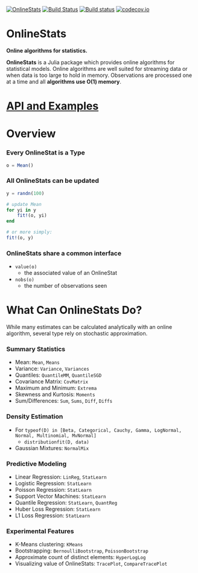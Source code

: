 [![OnlineStats](http://pkg.julialang.org/badges/OnlineStats_0.4.svg)](http://pkg.julialang.org/?pkg=OnlineStats&ver=0.4)
[![Build Status](https://travis-ci.org/joshday/OnlineStats.jl.svg)](https://travis-ci.org/joshday/OnlineStats.jl)
[![Build status](https://ci.appveyor.com/api/projects/status/x2t1ey2sgbmow1a4/branch/master?svg=true)](https://ci.appveyor.com/project/joshday/onlinestats-jl/branch/master)
[![codecov.io](https://codecov.io/github/joshday/OnlineStats.jl/coverage.svg?branch=master)](https://codecov.io/github/joshday/OnlineStats.jl?branch=master)


# OnlineStats

**Online algorithms for statistics.**

**OnlineStats** is a Julia package which provides online algorithms for statistical models.  Online algorithms are well suited for streaming data or when data is too large to hold in memory.  Observations are processed one at a time and all **algorithms use O(1) memory**.


# [API and Examples](doc/api.md)

# Overview
### Every OnlineStat is a Type
```julia
o = Mean()
```

### All OnlineStats can be updated
```julia
y = randn(100)

# update Mean
for yi in y
    fit!(o, yi)
end

# or more simply:
fit!(o, y)
```

### OnlineStats share a common interface
- `value(o)`
    - the associated value of an OnlineStat
- `nobs(o)`
    - the number of observations seen


# What Can OnlineStats Do?
While many estimates can be calculated analytically with an online algorithm, several
type rely on stochastic approximation.

### Summary Statistics
- Mean: `Mean`, `Means`
- Variance: `Variance`, `Variances`
- Quantiles: `QuantileMM`, `QuantileSGD`
- Covariance Matrix: `CovMatrix`
- Maximum and Minimum:  `Extrema`
- Skewness and Kurtosis:  `Moments`
- Sum/Differences:  `Sum`, `Sums`, `Diff`, `Diffs`

### Density Estimation
- For `typeof(D) in [Beta, Categorical, Cauchy, Gamma, LogNormal, Normal, Multinomial, MvNormal]`
    - `distributionfit(D, data)`
- Gaussian Mixtures: `NormalMix`

### Predictive Modeling
- Linear Regression: `LinReg`, `StatLearn`
- Logistic Regression: `StatLearn`
- Poisson Regression: `StatLearn`
- Support Vector Machines: `StatLearn`
- Quantile Regression: `StatLearn`, `QuantReg`
- Huber Loss Regression: `StatLearn`
- L1 Loss Regression: `StatLearn`

### Experimental Features
- K-Means clustering: `KMeans`
- Bootstrapping: `BernoulliBootstrap`, `PoissonBootstrap`
- Approximate count of distinct elements: `HyperLogLog`
- Visualizing value of OnlineStats: `TracePlot`, `CompareTracePlot`
